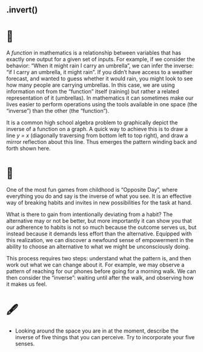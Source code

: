 ## .invert()

# 🔬

A *function* in mathematics is a relationship between variables that has exactly one output for a given set of inputs. For example, if we consider the behavior: “When it might rain I carry an umbrella”, we can infer the inverse: “if I carry an umbrella, it might rain”. If you didn’t have access to a weather forecast, and wanted to guess whether it would rain, you might look to see how many people are carrying umbrellas. In this case, we are using information not from the “function” itself (raining) but rather a related representation of it (umbrellas). In mathematics it can sometimes make our lives easier to perform operations using the tools available in one space (the “inverse”) than the other (the “function”). 

It is a common high school algebra problem to graphically depict the inverse of a function on a graph. A quick way to achieve this is to draw a line *y = x* (diagonally traversing from bottom left to top right), and draw a mirror reflection about this line. Thus emerges the pattern winding back and forth shown here.

# 🧩

One of the most fun games from childhood is “Opposite Day”, where everything you do and say is the inverse of what you see. It is an effective way of breaking habits and invites in new possibilities for the task at hand. 

What is there to gain from intentionally deviating from a habit? The alternative may or not be better, but more importantly it can show you that our adherence to habits is not so much because the outcome serves us, but instead because it demands less effort than the alternative. Equipped with this realization, we can discover a newfound sense of empowerment in the ability to choose an alternative to what we might be unconsciously doing.

This process requires two steps: understand what the pattern is, and then work out what we can change about it. For example, we may observe a pattern of reaching for our phones before going for a morning walk. We can then consider the “inverse”: waiting until after the walk, and observing how it makes us feel. 

# 🖋️

- Looking around the space you are in at the moment, describe the inverse of five things that you can perceive. Try to incorporate your five senses.